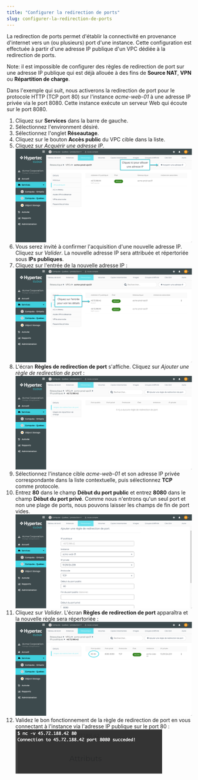 ```yaml
---
title: "Configurer la redirection de ports"
slug: configurer-la-redirection-de-ports
---
```


La redirection de ports permet d'établir la connectivité en provenance d'internet vers un (ou plusieurs) port d'une instance. Cette configuration est effectuée à partir d'une adresse IP publique d'un VPC dédiée à la redirection de ports.

Note: il est impossible de configurer des règles de redirection de port sur une adresse IP publique qui est déjà allouée à des fins de **Source NAT**, **VPN** ou **Répartition de charge**.

Dans l'exemple qui suit, nous activerons la redirection de port pour le protocole HTTP (TCP port 80) sur l'instance *acme-web-01* à une adresse IP privée via le port 8080.  Cette instance exécute un serveur Web qui écoute sur le port 8080.

1. Cliquez sur **Services** dans la barre de gauche.
1. Sélectionnez l'environment désiré.
1. Sélectionnez l'onglet **Réseautage**.
1. Cliquez sur le bouton **Accès public** du VPC cible dans la liste.
1. Cliquez sur *Acquérir une adresse IP*.
![Acquérir adresse IP](/assets/cca-config-port-fwd-1-fr.png)
1. Vous serez invité à confirmer l'acquisition d'une nouvelle adresse IP. Cliquez sur *Valider*. La nouvelle adresse IP sera attribuée et répertoriée sous **IPs publiques**.
1. Cliquez sur l'entrée de la nouvelle adresse IP :
![Adresse acquise](/assets/cca-config-port-fwd-2-fr.png)
1. L'écran **Règles de redirection de port** s'affiche. Cliquez sur *Ajouter une règle de redirection de port* :
![Règles de redirection de port](/assets/cca-config-port-fwd-3-fr.png)
1. Sélectionnez l'instance cible *acme-web-01* et son adresse IP privée correspondante dans la liste contextuelle, puis sélectionnez **TCP** comme protocole.
1. Entrez **80** dans le champ **Début du port public** et entrez **8080** dans le champ **Début du port privé**. Comme nous n'entrons qu'un seul port et non une plage de ports, nous pouvons laisser les champs de fin de port vides.
![Ajouter une règle de redirection de port](/assets/cca-config-port-fwd-4-fr.png)
1. Cliquez sur *Valider*. L'écran **Règles de redirection de port** apparaîtra et la nouvelle règle sera répertoriée :
![Règle de redirection de port ajoutée](/assets/cca-config-port-fwd-5-fr.png)
1. Validez le bon fonctionnement de la règle de redirection de port en vous connectant à l'instance via l'adresse IP publique sur le port 80 :
![Valider avec HTTP](/assets/cca-config-port-fwd-6-fr.png)
